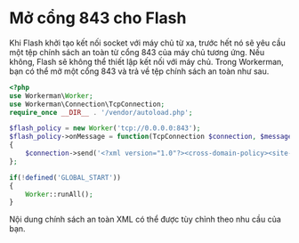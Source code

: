 # Mở cổng 843 cho Flash

Khi Flash khởi tạo kết nối socket với máy chủ từ xa, trước hết nó sẽ yêu cầu một tệp chính sách an toàn từ cổng 843 của máy chủ tương ứng. Nếu không, Flash sẽ không thể thiết lập kết nối với máy chủ. Trong Workerman, bạn có thể mở một cổng 843 và trả về tệp chính sách an toàn như sau.

```php
<?php
use Workerman\Worker;
use Workerman\Connection\TcpConnection;
require_once __DIR__ . '/vendor/autoload.php';

$flash_policy = new Worker('tcp://0.0.0.0:843');
$flash_policy->onMessage = function(TcpConnection $connection, $message)
{
    $connection->send('<?xml version="1.0"?><cross-domain-policy><site-control permitted-cross-domain-policies="all"/><allow-access-from domain="*" to-ports="*"/></cross-domain-policy>'."\0");
};

if(!defined('GLOBAL_START'))
{
    Worker::runAll();
}
```

Nội dung chính sách an toàn XML có thể được tùy chỉnh theo nhu cầu của bạn.
